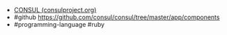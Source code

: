 - [CONSUL (consulproject.org)](https://consulproject.org/en/)
- #github https://github.com/consul/consul/tree/master/app/components
-  #programming-language #ruby